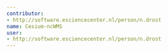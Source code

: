 ```yaml
---
contributor:
- http://software.esciencecenter.nl/person/n.drost
name: Cesium-ncWMS
user:
- http://software.esciencecenter.nl/person/n.drost
---
```


